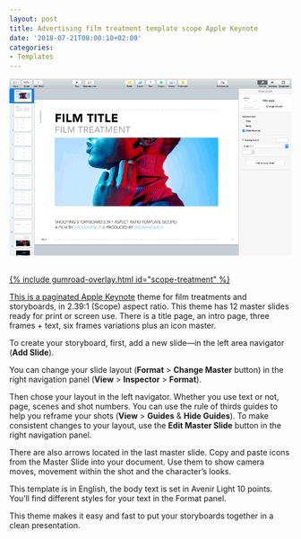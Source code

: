 ```yaml
---
layout: post
title: Advertising film treatment template scope Apple Keynote
date: '2018-07-21T08:00:10+02:00'
categories:
- Templates
---
```

<a href="https://gum.co/scope-treatment"><img src="/images/Apple-Keynote-Storyboard-Theme-Advertising-Film-Treatment-Scope-2.39x1_Avenir-Light_10pt_DIN-A4_landscape_page-title.png"/><br/><br/>

{% include gumroad-overlay.html id="scope-treatment" %}

This is a paginated [Apple Keynote](https://www.apple.com/keynote/) theme for film treatments and storyboards, in 2.39:1 (Scope) aspect ratio. This theme has 12 master slides ready for print or screen use. There is a title page, an intro page, three frames + text, six frames variations plus an icon master.

To create your storyboard, first, add a new slide—in the left area navigator (**Add Slide**).

You can change your slide layout (**Format** > **Change Master** button) in the right navigation panel (**View** > **Inspector** > **Format**).

Then chose your layout in the left navigator. Whether you use text or not, page, scenes and shot numbers. You can use the rule of thirds guides to help you reframe your shots (**View** > **Guides** & **Hide Guides**). To make consistent changes to your layout, use the **Edit Master Slide** button in the right navigation panel.

There are also arrows located in the last master slide. Copy and paste icons from the Master Slide into your document. Use them to show camera moves, movement within the shot and the character’s looks.

This template is in English, the body text is set in Avenir Light 10 points. You’ll find different styles for your text in the Format panel.

This theme makes it easy and fast to put your storyboards together in a clean presentation.

